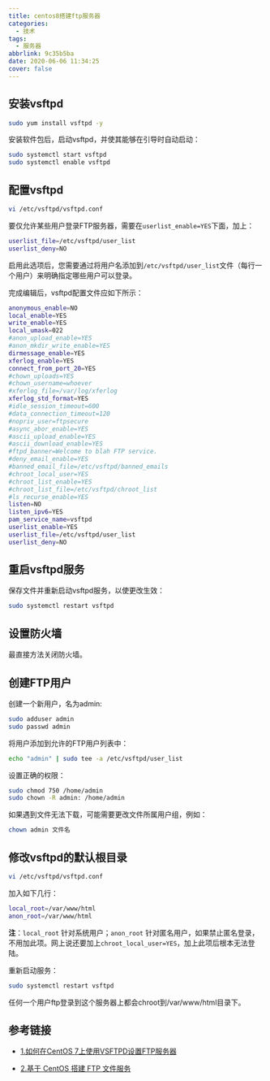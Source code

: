 ```yaml
---
title: centos8搭建ftp服务器
categories:
  - 技术
tags:
  - 服务器
abbrlink: 9c35b5ba
date: 2020-06-06 11:34:25
cover: false
---
```


## 安装vsftpd

```bash
sudo yum install vsftpd -y
```

安装软件包后，启动vsftpd，并使其能够在引导时自动启动：

```bash
sudo systemctl start vsftpd
sudo systemctl enable vsftpd
```

## 配置vsftpd

```bash
vi /etc/vsftpd/vsftpd.conf
```

要仅允许某些用户登录FTP服务器，需要在`userlist_enable=YES`下面，加上：

```bash
userlist_file=/etc/vsftpd/user_list
userlist_deny=NO
```

启用此选项后，您需要通过将用户名添加到`/etc/vsftpd/user_list`文件（每行一个用户）来明确指定哪些用户可以登录。

完成编辑后，vsftpd配置文件应如下所示：

```bash
anonymous_enable=NO
local_enable=YES
write_enable=YES
local_umask=022
#anon_upload_enable=YES
#anon_mkdir_write_enable=YES
dirmessage_enable=YES
xferlog_enable=YES
connect_from_port_20=YES
#chown_uploads=YES
#chown_username=whoever
#xferlog_file=/var/log/xferlog
xferlog_std_format=YES
#idle_session_timeout=600
#data_connection_timeout=120
#nopriv_user=ftpsecure
#async_abor_enable=YES
#ascii_upload_enable=YES
#ascii_download_enable=YES
#ftpd_banner=Welcome to blah FTP service.
#deny_email_enable=YES
#banned_email_file=/etc/vsftpd/banned_emails
#chroot_local_user=YES
#chroot_list_enable=YES
#chroot_list_file=/etc/vsftpd/chroot_list
#ls_recurse_enable=YES
listen=NO
listen_ipv6=YES
pam_service_name=vsftpd
userlist_enable=YES
userlist_file=/etc/vsftpd/user_list
userlist_deny=NO
```

## 重启vsftpd服务

保存文件并重新启动vsftpd服务，以使更改生效：

```bash
sudo systemctl restart vsftpd
```

## 设置防火墙

最直接方法关闭防火墙。

## 创建FTP用户

创建一个新用户，名为admin:

```bash
sudo adduser admin
sudo passwd admin
```

将用户添加到允许的FTP用户列表中：

```bash
echo "admin" | sudo tee -a /etc/vsftpd/user_list
```

设置正确的权限：

```bash
sudo chmod 750 /home/admin
sudo chown -R admin: /home/admin
```

如果遇到文件无法下载，可能需要更改文件所属用户组，例如：

```bash
chown admin 文件名
```

## 修改vsftpd的默认根目录

```bash
vi /etc/vsftpd/vsftpd.conf
```

加入如下几行：

```bash
local_root=/var/www/html
anon_root=/var/www/html
```

**注**：`local_root` 针对系统用户；`anon_root` 针对匿名用户，如果禁止匿名登录，不用加此项。网上说还要加上`chroot_local_user=YES`，加上此项后根本无法登陆。

重新启动服务：

```bash
sudo systemctl restart vsftpd
```

任何一个用户ftp登录到这个服务器上都会chroot到/var/www/html目录下。

## 参考链接

+ [1.如何在CentOS 7上使用VSFTPD设置FTP服务器](https://www.myfreax.com/how-to-setup-ftp-server-with-vsftpd-on-centos-7/)

+ [2.基于 CentOS 搭建 FTP 文件服务](https://blog.csdn.net/zyw_java/article/details/75212608)

